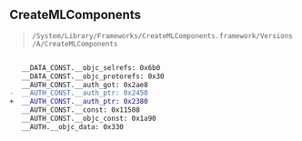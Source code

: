 ## CreateMLComponents

> `/System/Library/Frameworks/CreateMLComponents.framework/Versions/A/CreateMLComponents`

```diff

   __DATA_CONST.__objc_selrefs: 0x6b0
   __DATA_CONST.__objc_protorefs: 0x30
   __AUTH_CONST.__auth_got: 0x2ae8
-  __AUTH_CONST.__auth_ptr: 0x2450
+  __AUTH_CONST.__auth_ptr: 0x2380
   __AUTH_CONST.__const: 0x11508
   __AUTH_CONST.__objc_const: 0x1a90
   __AUTH.__objc_data: 0x330

```
